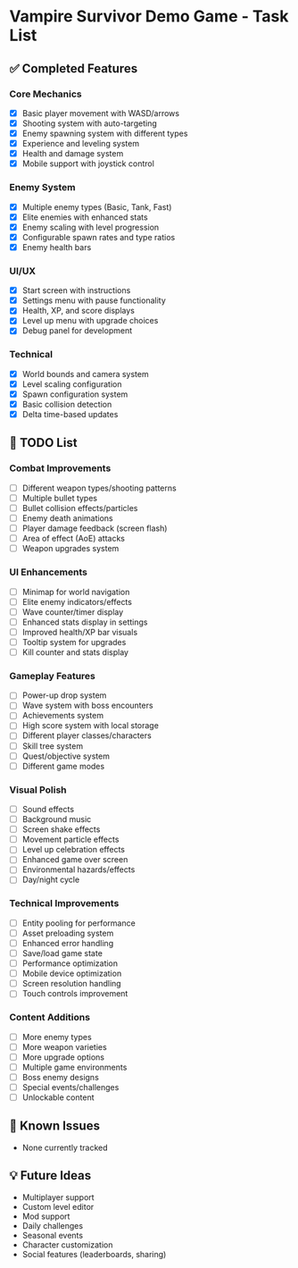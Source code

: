 # Vampire Survivor Demo Game - Task List

## ✅ Completed Features

### Core Mechanics
- [x] Basic player movement with WASD/arrows
- [x] Shooting system with auto-targeting
- [x] Enemy spawning system with different types
- [x] Experience and leveling system
- [x] Health and damage system
- [x] Mobile support with joystick control

### Enemy System
- [x] Multiple enemy types (Basic, Tank, Fast)
- [x] Elite enemies with enhanced stats
- [x] Enemy scaling with level progression
- [x] Configurable spawn rates and type ratios
- [x] Enemy health bars

### UI/UX
- [x] Start screen with instructions
- [x] Settings menu with pause functionality
- [x] Health, XP, and score displays
- [x] Level up menu with upgrade choices
- [x] Debug panel for development

### Technical
- [x] World bounds and camera system
- [x] Level scaling configuration
- [x] Spawn configuration system
- [x] Basic collision detection
- [x] Delta time-based updates

## 📝 TODO List

### Combat Improvements
- [ ] Different weapon types/shooting patterns
- [ ] Multiple bullet types
- [ ] Bullet collision effects/particles
- [ ] Enemy death animations
- [ ] Player damage feedback (screen flash)
- [ ] Area of effect (AoE) attacks
- [ ] Weapon upgrades system

### UI Enhancements
- [ ] Minimap for world navigation
- [ ] Elite enemy indicators/effects
- [ ] Wave counter/timer display
- [ ] Enhanced stats display in settings
- [ ] Improved health/XP bar visuals
- [ ] Tooltip system for upgrades
- [ ] Kill counter and stats display

### Gameplay Features
- [ ] Power-up drop system
- [ ] Wave system with boss encounters
- [ ] Achievements system
- [ ] High score system with local storage
- [ ] Different player classes/characters
- [ ] Skill tree system
- [ ] Quest/objective system
- [ ] Different game modes

### Visual Polish
- [ ] Sound effects
- [ ] Background music
- [ ] Screen shake effects
- [ ] Movement particle effects
- [ ] Level up celebration effects
- [ ] Enhanced game over screen
- [ ] Environmental hazards/effects
- [ ] Day/night cycle

### Technical Improvements
- [ ] Entity pooling for performance
- [ ] Asset preloading system
- [ ] Enhanced error handling
- [ ] Save/load game state
- [ ] Performance optimization
- [ ] Mobile device optimization
- [ ] Screen resolution handling
- [ ] Touch controls improvement

### Content Additions
- [ ] More enemy types
- [ ] More weapon varieties
- [ ] More upgrade options
- [ ] Multiple game environments
- [ ] Boss enemy designs
- [ ] Special events/challenges
- [ ] Unlockable content

## 🐛 Known Issues
- None currently tracked

## 💡 Future Ideas
- Multiplayer support
- Custom level editor
- Mod support
- Daily challenges
- Seasonal events
- Character customization
- Social features (leaderboards, sharing) 
